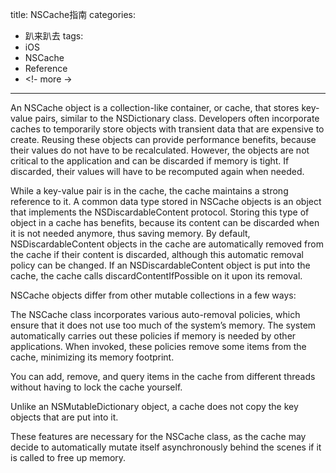 title: NSCache指南
categories:
- 趴来趴去
tags:
- iOS
- NSCache
- Reference
- <!- more ->
---

An NSCache object is a collection-like container, or cache, that stores key-value pairs, similar to the NSDictionary class. Developers often incorporate caches to temporarily store objects with transient data that are expensive to create. Reusing these objects can provide performance benefits, because their values do not have to be recalculated. However, the objects are not critical to the application and can be discarded if memory is tight. If discarded, their values will have to be recomputed again when needed.

While a key-value pair is in the cache, the cache maintains a strong reference to it. A common data type stored in NSCache objects is an object that implements the NSDiscardableContent protocol. Storing this type of object in a cache has benefits, because its content can be discarded when it is not needed anymore, thus saving memory. By default, NSDiscardableContent objects in the cache are automatically removed from the cache if their content is discarded, although this automatic removal policy can be changed. If an NSDiscardableContent object is put into the cache, the cache calls discardContentIfPossible on it upon its removal.

NSCache objects differ from other mutable collections in a few ways:

The NSCache class incorporates various auto-removal policies, which ensure that it does not use too much of the system’s memory. The system automatically carries out these policies if memory is needed by other applications. When invoked, these policies remove some items from the cache, minimizing its memory footprint.

You can add, remove, and query items in the cache from different threads without having to lock the cache yourself.

Unlike an NSMutableDictionary object, a cache does not copy the key objects that are put into it.

These features are necessary for the NSCache class, as the cache may decide to automatically mutate itself asynchronously behind the scenes if it is called to free up memory.